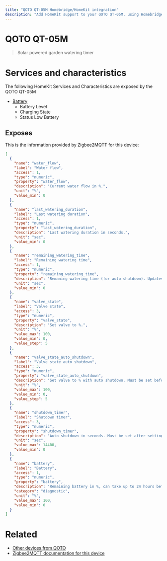 ```yaml
---
title: "QOTO QT-05M Homebridge/HomeKit integration"
description: "Add HomeKit support to your QOTO QT-05M, using Homebridge, Zigbee2MQTT and homebridge-z2m."
---
```

<!---
This file has been GENERATED using src/docgen/docgen.ts
DO NOT EDIT THIS FILE MANUALLY!
-->
# QOTO QT-05M
> Solar powered garden watering timer


# Services and characteristics
The following HomeKit Services and Characteristics are exposed by
the QOTO QT-05M

* [Battery](../../battery.md)
  * Battery Level
  * Charging State
  * Status Low Battery



## Exposes

This is the information provided by Zigbee2MQTT for this device:

```json
[
  {
    "name": "water_flow",
    "label": "Water flow",
    "access": 1,
    "type": "numeric",
    "property": "water_flow",
    "description": "Current water flow in %.",
    "unit": "%",
    "value_min": 0
  },
  {
    "name": "last_watering_duration",
    "label": "Last watering duration",
    "access": 1,
    "type": "numeric",
    "property": "last_watering_duration",
    "description": "Last watering duration in seconds.",
    "unit": "sec",
    "value_min": 0
  },
  {
    "name": "remaining_watering_time",
    "label": "Remaining watering time",
    "access": 1,
    "type": "numeric",
    "property": "remaining_watering_time",
    "description": "Remaning watering time (for auto shutdown). Updates every minute, and every 10s in the last minute.",
    "unit": "sec",
    "value_min": 0
  },
  {
    "name": "valve_state",
    "label": "Valve state",
    "access": 3,
    "type": "numeric",
    "property": "valve_state",
    "description": "Set valve to %.",
    "unit": "%",
    "value_max": 100,
    "value_min": 0,
    "value_step": 5
  },
  {
    "name": "valve_state_auto_shutdown",
    "label": "Valve state auto shutdown",
    "access": 3,
    "type": "numeric",
    "property": "valve_state_auto_shutdown",
    "description": "Set valve to % with auto shutdown. Must be set before setting the shutdown timer.",
    "unit": "%",
    "value_max": 100,
    "value_min": 0,
    "value_step": 5
  },
  {
    "name": "shutdown_timer",
    "label": "Shutdown timer",
    "access": 3,
    "type": "numeric",
    "property": "shutdown_timer",
    "description": "Auto shutdown in seconds. Must be set after setting valve state auto shutdown.",
    "unit": "sec",
    "value_max": 14400,
    "value_min": 0
  },
  {
    "name": "battery",
    "label": "Battery",
    "access": 1,
    "type": "numeric",
    "property": "battery",
    "description": "Remaining battery in %, can take up to 24 hours before reported",
    "category": "diagnostic",
    "unit": "%",
    "value_max": 100,
    "value_min": 0
  }
]
```

# Related
* [Other devices from QOTO](../index.md#qoto)
* [Zigbee2MQTT documentation for this device](https://www.zigbee2mqtt.io/devices/QT-05M.html)